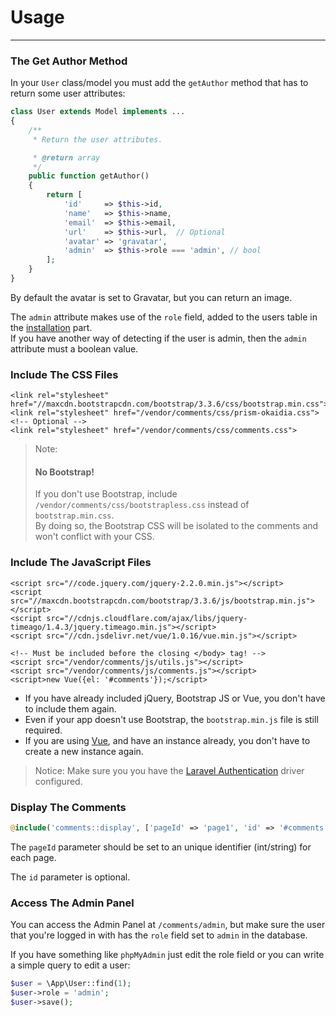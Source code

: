 # Usage

<hr>

### The Get Author Method

In your `User` class/model you must add the `getAuthor` method that has to return some user attributes: 

```php
class User extends Model implements ...
{
    /**
     * Return the user attributes.

     * @return array
     */
    public function getAuthor()
    {
        return [
            'id'     => $this->id,
            'name'   => $this->name,
            'email'  => $this->email,
            'url'    => $this->url,  // Optional
            'avatar' => 'gravatar',
            'admin'  => $this->role === 'admin', // bool
        ];
    }
}
```

By default the avatar is set to Gravatar, but you can return an image.

The `admin` attribute makes use of the `role` field, added to the users table in the [installation](#installation.md) part. <br> If you have another way of detecting if the user is admin, then the `admin` attribute must a boolean value.

### Include The CSS Files

```markup
<link rel="stylesheet" href="//maxcdn.bootstrapcdn.com/bootstrap/3.3.6/css/bootstrap.min.css">
<link rel="stylesheet" href="/vendor/comments/css/prism-okaidia.css"> <!-- Optional -->
<link rel="stylesheet" href="/vendor/comments/css/comments.css">
```

> Note: 
> #### No Bootstrap!
> If you don't use Bootstrap, include `/vendor/comments/css/bootstrapless.css` instead of `bootstrap.min.css`.<br>
> By doing so, the Bootstrap CSS will be isolated to the comments and won't conflict with your CSS.

<style>.callout-info p:first-child { display: none; }</style>

### Include The JavaScript Files

```markup
<script src="//code.jquery.com/jquery-2.2.0.min.js"></script>
<script src="//maxcdn.bootstrapcdn.com/bootstrap/3.3.6/js/bootstrap.min.js"></script>
<script src="//cdnjs.cloudflare.com/ajax/libs/jquery-timeago/1.4.3/jquery.timeago.min.js"></script>
<script src="//cdn.jsdelivr.net/vue/1.0.16/vue.min.js"></script>

<!-- Must be included before the closing </body> tag! -->
<script src="/vendor/comments/js/utils.js"></script> 
<script src="/vendor/comments/js/comments.js"></script>
<script>new Vue({el: '#comments'});</script>
```

- If you have already included jQuery, Bootstrap JS or Vue, you don't have to include them again.
- Even if your app doesn't use Bootstrap, the `bootstrap.min.js` file is still required. 
- If you are using [Vue](http://vuejs.org/), and have an instance already, you don't have to create a new instance again.

> Notice: 
> Make sure you you have the [Laravel Authentication](http://laravel.com/docs/5.1/authentication) driver configured.

### Display The Comments

```php
@include('comments::display', ['pageId' => 'page1', 'id' => '#comments'])
```

The `pageId` parameter should be set to an unique identifier (int/string) for each page. 

The `id` parameter is optional.

### Access The Admin Panel

You can access the Admin Panel at `/comments/admin`, but make sure the user that you're logged in with has the `role` field set to `admin` in the database.

If you have something like `phpMyAdmin` just edit the role field or you can write a simple query to edit a user:

```php
$user = \App\User::find(1);
$user->role = 'admin';
$user->save();
```
